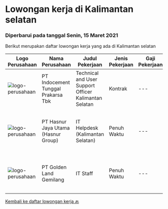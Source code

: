 
  # Lowongan kerja di Kalimantan selatan

  ### Diperbarui pada tanggal Senin, 15 Maret 2021

  Berikut merupakan daftar lowongan kerja yang ada di Kalimantan selatan

  |Logo Perusahaan | Nama Perusahaan | Judul Pekerjaan | Jenis Pekerjaan | Gaji Pekerjaan | Lokasi | Deskripsi | Tanggal diunggah | Pranala |
  | -------------- | --------------- | --------------- | --------- | --------- | -------------- | ------- | ----------- | ----------- |
  |![logo-perusahaan](https://image-service-cdn.seek.com.au/4b1f2afb444d55f749bc80d7a221e7480493b556/ee4dce1061f3f616224767ad58cb2fc751b8d2dc)|PT Indocement Tunggal Prakarsa Tbk|Technical and User Support Officer Kalimantan Selatan|Kontrak|---|Banjarmasin|Key Roles : Reporting to the IT Support Department Head, this position is responsible for providing a high level of operational availability and...|Jumat, 12 Maret 2021|https://www.jobstreet.co.id/id/job/technical-and-user-support-officer-kalimantan-selatan-3479278?token=0~fe56dcd2-ee32-47e7-ada5-6e110e14ef4e&sectionRank=1&jobId=jobstreet-id-job-3479278|
|![logo-perusahaan](https://image-service-cdn.seek.com.au/4a55a03ce646b809a88d72b028fca2efebe2f51c/ee4dce1061f3f616224767ad58cb2fc751b8d2dc)|PT Hasnur Jaya Utama (Hasnur Group)|IT Helpdesk (Kalimantan Selatan)|Penuh Waktu|---|Banjarbaru|Age between 25 - 28, preferably woman Candidate must possess at least a Bachelor's Degree, Engineering (Computer/Telecommunication) or equivalent At...|Selasa, 02 Maret 2021|https://www.jobstreet.co.id/id/job/it-helpdesk-kalimantan-selatan-3471275?token=0~fe56dcd2-ee32-47e7-ada5-6e110e14ef4e&sectionRank=2&jobId=jobstreet-id-job-3471275|
|![logo-perusahaan](https://image-service-cdn.seek.com.au/8b89ad9573c05d87c54aefbabf3ee4ae6a60c12c/ee4dce1061f3f616224767ad58cb2fc751b8d2dc)|PT Golden Land Gemilang|IT Staff|Penuh Waktu|---|Kalimantan Selatan|Job Description : Maintenance Company ICT Infrastructure (Servers, Laptops, Desktops, Applications, Networking Equipment and others.) Manage day to...|Sabtu, 13 Februari 2021|https://www.jobstreet.co.id/id/job/it-staff-3457236?token=0~fe56dcd2-ee32-47e7-ada5-6e110e14ef4e&sectionRank=3&jobId=jobstreet-id-job-3457236|


  [Kembali ke daftar lowongan kerja 🔙](../README.md#daftar-lowongan-kerja)
  